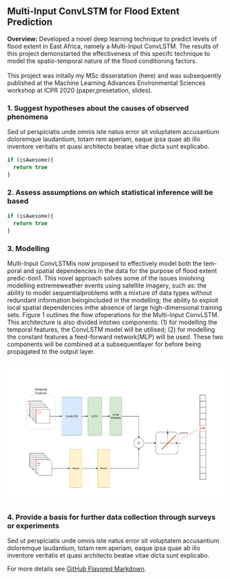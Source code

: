 ## Multi-Input ConvLSTM for Flood Extent Prediction

**Overview:** 
Developed a novel deep learning technique to predict levels of flood extent in East Africa, namely a Multi-Input ConvLSTM. The results of this project demonstarted the effectiveness of this specifc technique to model the spatio-temporal nature of the flood conditioning factors.
<br><br>
This project was initally my MSc disseratation (here) and was subsequently published at the Machine Learning Advances Environmental Sciences workshop at ICPR 2020 (paper,presetation, slides). 

### 1. Suggest hypotheses about the causes of observed phenomena

Sed ut perspiciatis unde omnis iste natus error sit voluptatem accusantium doloremque laudantium, totam rem aperiam, eaque ipsa quae ab illo inventore veritatis et quasi architecto beatae vitae dicta sunt explicabo. 

```javascript
if (isAwesome){
  return true
}
```

### 2. Assess assumptions on which statistical inference will be based

```javascript
if (isAwesome){
  return true
}
```

### 3. Modelling

Multi-Input ConvLSTMis now proposed to effectively model both the tem-poral and spatial dependencies in the data for the purpose of flood extent predic-tion1. This novel approach solves some of the issues involving modelling extremeweather events using satellite imagery, such as: the ability to model sequentialproblems  with  a  mixture  of  data  types  without  redundant  information  beingincluded  in  the  modelling;  the  ability  to  exploit  local  spatial  dependencies  inthe absence of large high-dimensional training sets. Figure 1 outlines the flow ofoperations for the Multi-Input ConvLSTM. This architecture is also divided intotwo components: (1) for modelling the temporal features, the ConvLSTM model will be utilised; (2) for modelling the constant features a feed-forward network(MLP) will be used. These two components will be combined at a subsequentlayer for before being propagated to the output layer.

<img src="images/model.gif?raw=true"/>

### 4. Provide a basis for further data collection through surveys or experiments

Sed ut perspiciatis unde omnis iste natus error sit voluptatem accusantium doloremque laudantium, totam rem aperiam, eaque ipsa quae ab illo inventore veritatis et quasi architecto beatae vitae dicta sunt explicabo. 

For more details see [GitHub Flavored Markdown](https://guides.github.com/features/mastering-markdown/).
